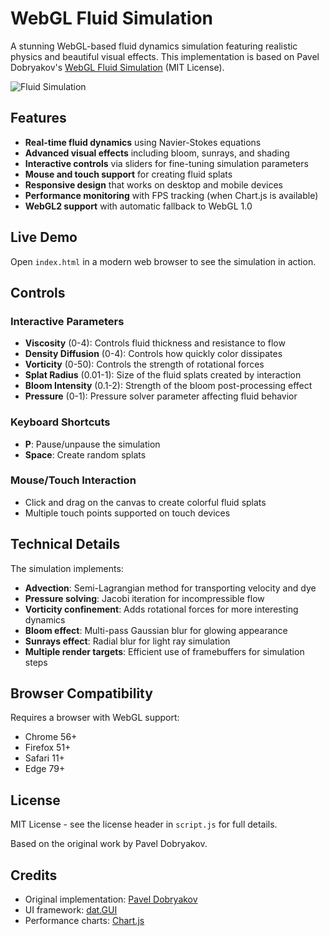 # WebGL Fluid Simulation

A stunning WebGL-based fluid dynamics simulation featuring realistic physics and beautiful visual effects. This implementation is based on Pavel Dobryakov's [WebGL Fluid Simulation](https://github.com/PavelDoGreat/WebGL-Fluid-Simulation) (MIT License).

![Fluid Simulation](https://github.com/user-attachments/assets/131ade93-9976-4efd-9561-937b254f6f21)

## Features

- **Real-time fluid dynamics** using Navier-Stokes equations
- **Advanced visual effects** including bloom, sunrays, and shading
- **Interactive controls** via sliders for fine-tuning simulation parameters
- **Mouse and touch support** for creating fluid splats
- **Responsive design** that works on desktop and mobile devices
- **Performance monitoring** with FPS tracking (when Chart.js is available)
- **WebGL2 support** with automatic fallback to WebGL 1.0

## Live Demo

Open `index.html` in a modern web browser to see the simulation in action.

## Controls

### Interactive Parameters

- **Viscosity** (0-4): Controls fluid thickness and resistance to flow
- **Density Diffusion** (0-4): Controls how quickly color dissipates
- **Vorticity** (0-50): Controls the strength of rotational forces
- **Splat Radius** (0.01-1): Size of the fluid splats created by interaction
- **Bloom Intensity** (0.1-2): Strength of the bloom post-processing effect
- **Pressure** (0-1): Pressure solver parameter affecting fluid behavior

### Keyboard Shortcuts

- **P**: Pause/unpause the simulation
- **Space**: Create random splats

### Mouse/Touch Interaction

- Click and drag on the canvas to create colorful fluid splats
- Multiple touch points supported on touch devices

## Technical Details

The simulation implements:

- **Advection**: Semi-Lagrangian method for transporting velocity and dye
- **Pressure solving**: Jacobi iteration for incompressible flow
- **Vorticity confinement**: Adds rotational forces for more interesting dynamics
- **Bloom effect**: Multi-pass Gaussian blur for glowing appearance
- **Sunrays effect**: Radial blur for light ray simulation
- **Multiple render targets**: Efficient use of framebuffers for simulation steps

## Browser Compatibility

Requires a browser with WebGL support:
- Chrome 56+
- Firefox 51+
- Safari 11+
- Edge 79+

## License

MIT License - see the license header in `script.js` for full details.

Based on the original work by Pavel Dobryakov.

## Credits

- Original implementation: [Pavel Dobryakov](https://github.com/PavelDoGreat)
- UI framework: [dat.GUI](https://github.com/dataarts/dat.gui)
- Performance charts: [Chart.js](https://www.chartjs.org/)